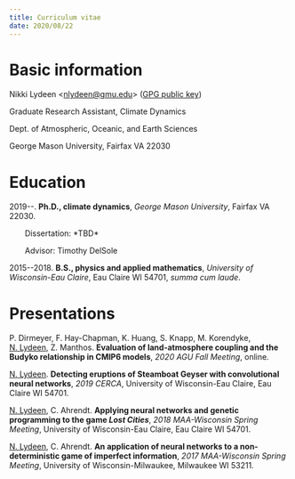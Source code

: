 ```yaml
---
title: Curriculum vitae
date: 2020/08/22
---
```


# Basic information

Nikki Lydeen <[nlydeen@gmu.edu](mailto:nlydeen@gmu.edu)>
([GPG public key](/nikki-lydeen.pgp.asc))

Graduate Research Assistant, Climate Dynamics

Dept. of Atmospheric, Oceanic, and Earth Sciences

George Mason University, Fairfax VA 22030

# Education

2019--. **Ph.D., climate dynamics**, *George Mason University*, Fairfax VA
22030.

<p style="text-indent: 2em">Dissertation: *TBD*</p>
<p style="text-indent: 2em">Advisor: Timothy DelSole</p>

2015--2018. **B.S., physics and applied mathematics**, *University of
Wisconsin-Eau Claire*, Eau Claire WI 54701, *summa cum laude*.

# Presentations

P.&nbsp;Dirmeyer, F.&nbsp;Hay-Chapman, K.&nbsp;Huang, S.&nbsp;Knapp,
M.&nbsp;Korendyke, <u>N.&nbsp;Lydeen</u>, Z.&nbsp;Manthos. **Evaluation of
land-atmosphere coupling and the Budyko relationship in CMIP6 models**, *2020
AGU Fall Meeting*, online.

<u>N.&nbsp;Lydeen</u>. **Detecting eruptions of Steamboat Geyser with
convolutional neural networks**, *2019 CERCA*, University of Wisconsin-Eau
Claire, Eau Claire WI 54701.

<u>N.&nbsp;Lydeen</u>, C.&nbsp;Ahrendt. **Applying neural networks and genetic
programming to the game *Lost Cities***, *2018 MAA-Wisconsin Spring Meeting*,
University of Wisconsin-Eau Claire, Eau Claire WI 54701.

<u>N.&nbsp;Lydeen</u>, C.&nbsp;Ahrendt. **An application of neural networks to
a non-deterministic game of imperfect information**, *2017 MAA-Wisconsin Spring
Meeting*, University of Wisconsin-Milwaukee, Milwaukee WI 53211.
